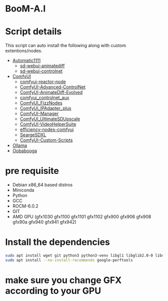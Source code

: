 # BooM-A.I

# Script details

This script can auto install the following along with custom extentions/nodes.
- [Automatic1111](https://github.com/AUTOMATIC1111/stable-diffusion-webui)
    - [sd-webui-animatediff](https://github.com/continue-revolution/sd-webui-animatediff)
    - [sd-webui-controlnet](https://github.com/Mikubill/sd-webui-controlnet)
- [ComfyUI](https://github.com/comfyanonymous/ComfyUI)
    - [comfyui-reactor-node](https://github.com/Gourieff/comfyui-reactor-node)
    - [ComfyUI-Advanced-ControlNet](https://github.com/Kosinkadink/ComfyUI-Advanced-ControlNet)
    - [ComfyUI-AnimateDiff-Evolved](https://github.com/Kosinkadink/ComfyUI-AnimateDiff-Evolved)
    - [comfyui_controlnet_aux](https://github.com/Fannovel16/comfyui_controlnet_aux)
    - [ComfyUI_FizzNodes](https://github.com/FizzleDorf/ComfyUI_FizzNodes)
    - [ComfyUI_IPAdapter_plus](https://github.com/cubiq/ComfyUI_IPAdapter_plus)
    - [ComfyUI-Manager](https://github.com/ltdrdata/ComfyUI-Manager)
    - [ComfyUI_UltimateSDUpscale](https://github.com/ssitu/ComfyUI_UltimateSDUpscale)
    - [ComfyUI-VideoHelperSuite](https://github.com/Kosinkadink/ComfyUI-VideoHelperSuite)
    - [efficiency-nodes-comfyui](https://github.com/jags111/efficiency-nodes-comfyui)
    - [SeargeSDXL](https://github.com/SeargeDP/SeargeSDXL)
    - [ComfyUI-Custom-Scripts](https://github.com/pythongosssss/ComfyUI-Custom-Scripts)
- [Ollama](https://github.com/ollama/ollama)
- [Oobabooga](https://github.com/oobabooga/text-generation-webui)

# pre requisite

- Debian x86_64 based distros
- Miniconda
- Python
- GCC
- ROCM-6.0.2
- GIT
- AMD GPU
  (gfx1030 gfx1100 gfx1101 gfx1102 gfx900 gfx906 gfx908 gfx90a gfx940 gfx941 gfx942)

# Install the dependencies

```bash
sudo apt install wget git python3 python3-venv libgl1 libglib2.0-0 libstdc++-12-dev
sudo apt install --no-install-recommends google-perftools
```
# make sure you change GFX according to your GPU
